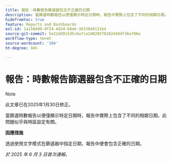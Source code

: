 ```yaml
---
title: 報告：時數報告篩選器包含不正確的日期
description: 當篩選時數報告以便僅顯示特定日期時，報告中實際上包含了不同的相鄰日期。此問題似乎與時區設定有關。
hidefromtoc: true
feature: Reports and Dashboards
exl-id: 1a158dd0-8f24-4d2d-b8e6-36330d4131b4
source-git-commit: 5e22dd915d5c6a7ca2d0285f83824d4df36af06e
workflow-type: tm+mt
source-wordcount: '104'
ht-degree: 94%

---
```


# 報告：時數報告篩選器包含不正確的日期

>[!NOTE]
>
>此文章已在2025年1月30日修正。

當篩選時數報告以便僅顯示特定日期時，報告中實際上包含了不同的相鄰日期。此問題似乎與時區設定有關。

**因應措施**

透過使用文字模式在篩選器中指定日期，報告中便會包含正確的日期。

_於 2025 年 6 月 3 日首次通報。_
